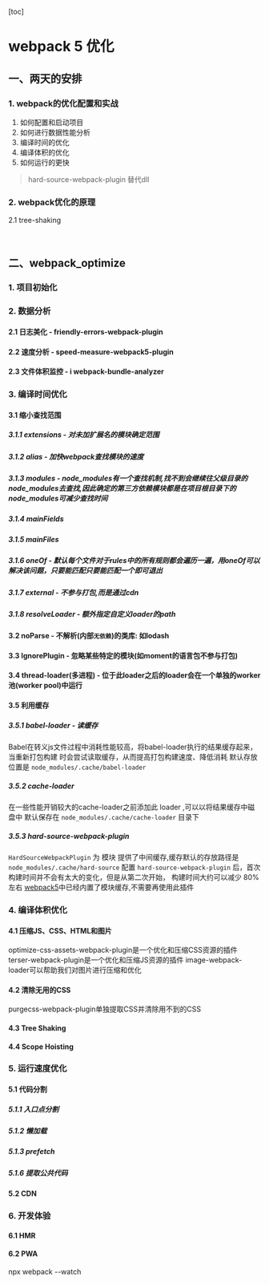 [toc]

# webpack 5 优化

## 一、两天的安排
### 1. webpack的优化配置和实战
1. 如何配置和启动项目
2. 如何进行数据性能分析
3. 编译时间的优化
4. 编译体积的优化
5. 如何运行的更快
> hard-source-webpack-plugin 替代dll


### 2. webpack优化的原理
2.1 tree-shaking

<br>

## 二、webpack_optimize

### 1. 项目初始化

### 2. 数据分析
#### 2.1 日志美化 - friendly-errors-webpack-plugin
#### 2.2 速度分析 - speed-measure-webpack5-plugin
#### 2.3 文件体积监控 - i webpack-bundle-analyzer

### 3. 编译时间优化

#### 3.1 缩小查找范围
##### 3.1.1 extensions - 对未加扩展名的模块确定范围
##### 3.1.2 alias - 加快webpack查找模块的速度
##### 3.1.3 modules - node_modules有一个查找机制,找不到会继续往父级目录的node_modules去查找,因此确定的第三方依赖模块都是在项目根目录下的 node_modules可减少查找时间
##### 3.1.4 mainFields
##### 3.1.5 mainFiles
##### 3.1.6 oneOf - 默认每个文件对于rules中的所有规则都会遍历一遍，用oneOf可以解决该问题，只要能匹配只要能匹配一个即可退出
##### 3.1.7 external - 不参与打包,而是通过cdn
##### 3.1.8 resolveLoader - 额外指定自定义loader的path

#### 3.2 noParse - 不解析(内部`无依赖`)的类库: 如lodash

#### 3.3 IgnorePlugin - 忽略某些特定的模块(如moment的语言包不参与打包)

#### 3.4 thread-loader(多进程) - 位于此loader之后的loader会在一个单独的worker 池(worker pool)中运行

#### 3.5 利用缓存
##### 3.5.1 babel-loader - 读缓存
Babel在转义js文件过程中消耗性能较高，将babel-loader执行的结果缓存起来，当重新打包构建
时会尝试读取缓存，从而提高打包构建速度、降低消耗
默认存放位置是 `node_modules/.cache/babel-loader`
##### 3.5.2 cache-loader
在一些性能开销较大的cache-loader之前添加此 loader ,可以以将结果缓存中磁盘中
默认保存在 `node_modules/.cache/cache-loader` 目录下
##### 3.5.3 hard-source-webpack-plugin
`HardSourceWebpackPlugin` 为 模块 提供了中间缓存,缓存默认的存放路径是`node_modules/.cache/hard-source`
配置 `hard-source-webpack-plugin` 后，首次构建时间并不会有太大的变化，但是从第二次开始，
构建时间大约可以减少 80% 左右
[webpack5]()中已经内置了模块缓存,不需要再使用此插件

### 4. 编译体积优化
#### 4.1 压缩JS、CSS、HTML和图片
optimize-css-assets-webpack-plugin是一个优化和压缩CSS资源的插件
terser-webpack-plugin是一个优化和压缩JS资源的插件
image-webpack-loader可以帮助我们对图片进行压缩和优化
#### 4.2 清除无用的CSS
purgecss-webpack-plugin单独提取CSS并清除用不到的CSS
#### 4.3 Tree Shaking
#### 4.4 Scope Hoisting

### 5. 运行速度优化
#### 5.1 代码分割
##### 5.1.1 入口点分割
##### 5.1.2 懒加载
##### 5.1.3 prefetch
##### 5.1.6 提取公共代码
#### 5.2 CDN

### 6. 开发体验
#### 6.1 HMR
#### 6.2 PWA



npx webpack --watch